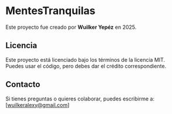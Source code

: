 # MentesTranquilas

Este proyecto fue creado por **Wuilker Yepéz** en 2025.

## Licencia
Este proyecto está licenciado bajo los términos de la licencia MIT.  
Puedes usar el código, pero debes dar el crédito correspondiente.

## Contacto
Si tienes preguntas o quieres colaborar, puedes escribirme a: [wuilkeralexy@gmail.com]
